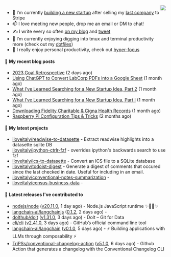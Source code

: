 <img align="right" src="https://github-readme-stats.vercel.app/api?username=iloveitaly&show_icons=true&text_color=718096&hide_title=true"/>

- 🔭 I’m currently [building a new startup](https://mikebian.co/bye-stripe-on-to-the-next-adventure/) after selling my [last company](https://suitesync.io) to Stripe
- 📫 I love meeting new people, drop me an email or DM to chat!
- ✍️ I write every so often [on my blog](http://mikebian.co/) and [tweet](https://twitter.com/mike_bianco)
- 🌱 I’m currently enjoying digging into tmux and terminal productivity more (check out my [dotfiles](https://github.com/iloveitaly/dotfiles))
- 💬 I really enjoy personal productivity, check out [hyper-focus](https://github.com/iloveitaly/hyper-focus)

#### 📜 My recent blog posts


- [2023 Goal Retrospective](https://mikebian.co/2023-goal-retrospective/) (2 days ago)
- [Using ChatGPT to Convert LabCorp PDFs into a Google Sheet](https://mikebian.co/using-chatgpt-to-convert-labcorp-pdfs-into-a-google-sheet/) (1 month ago)
- [What I’ve Learned Searching for a New Startup Idea, Part 2](https://mikebian.co/what-ive-learned-searching-for-a-new-startup-idea-part-2/) (1 month ago)
- [What I’ve Learned Searching for a New Startup Idea, Part I](https://mikebian.co/what-ive-learned-searching-for-a-new-startup-idea-part-i/) (1 month ago)
- [Downloading Fidelity Charitable &amp; Cigna Health Records](https://mikebian.co/downloading-fidelity-charitable-cigna-health-records/) (1 month ago)
- [Raspberry Pi Configuration Tips &amp; Tricks](https://mikebian.co/raspberry-pi-configuration-tips-tricks/) (2 months ago)

#### 🌱 My latest projects


- [iloveitaly/readwise-to-datasette](https://github.com/iloveitaly/readwise-to-datasette) - Extract readwise highlights into a datasette sqlite DB
- [iloveitaly/ipython-ctrlr-fzf](https://github.com/iloveitaly/ipython-ctrlr-fzf) - overrides ipython&#39;s backwards search to use fzf
- [iloveitaly/ics-to-datasette](https://github.com/iloveitaly/ics-to-datasette) - Convert an ICS file to a SQLite database
- [iloveitaly/todoist-digest](https://github.com/iloveitaly/todoist-digest) - Generate a digest of comments that occured since the last checked in date. Useful for including in an email.
- [iloveitaly/conventional-notes-summarization](https://github.com/iloveitaly/conventional-notes-summarization) - 
- [iloveitaly/census-business-data](https://github.com/iloveitaly/census-business-data) - 

#### 🔭 Latest releases I've contributed to


- [nodejs/node](https://github.com/nodejs/node) ([v20.11.0](https://github.com/nodejs/node/releases/tag/v20.11.0), 1 day ago) - Node.js JavaScript runtime ✨🐢🚀✨
- [langchain-ai/langchainjs](https://github.com/langchain-ai/langchainjs) ([0.1.2](https://github.com/langchain-ai/langchainjs/releases/tag/0.1.2), 2 days ago) - 
- [dolthub/dolt](https://github.com/dolthub/dolt) ([v1.31.0](https://github.com/dolthub/dolt/releases/tag/v1.31.0), 3 days ago) - Dolt – Git for Data
- [cli/cli](https://github.com/cli/cli) ([v2.41.0](https://github.com/cli/cli/releases/tag/v2.41.0), 3 days ago) - GitHub’s official command line tool
- [langchain-ai/langchain](https://github.com/langchain-ai/langchain) ([v0.1.0](https://github.com/langchain-ai/langchain/releases/tag/v0.1.0), 5 days ago) - ⚡ Building applications with LLMs through composability ⚡
- [TriPSs/conventional-changelog-action](https://github.com/TriPSs/conventional-changelog-action) ([v5.1.0](https://github.com/TriPSs/conventional-changelog-action/releases/tag/v5.1.0), 6 days ago) - Github Action that generates a changelog with the Conventional Changelog CLI
